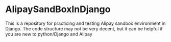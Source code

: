 # AlipaySandBoxInDjango
This is a repository for practicing and testing Alipay sandbox environment in Django. The code structure may not be very decent,
but it can be helpful if you are new to python/Django and Alipay
